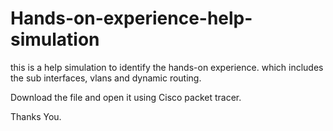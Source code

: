 # Hands-on-experience-help-simulation
this is a help simulation to identify the hands-on experience. which includes the sub interfaces, vlans and dynamic routing.

Download the file and open it using Cisco packet tracer.

Thanks You.
